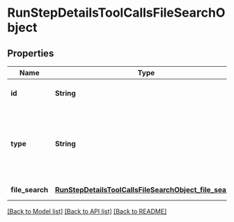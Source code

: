 # RunStepDetailsToolCallsFileSearchObject
## Properties

| Name | Type | Description | Notes |
|------------ | ------------- | ------------- | -------------|
| **id** | **String** | The ID of the tool call object. | [default to null] |
| **type** | **String** | The type of tool call. This is always going to be &#x60;file_search&#x60; for this type of tool call. | [default to null] |
| **file\_search** | [**RunStepDetailsToolCallsFileSearchObject_file_search**](RunStepDetailsToolCallsFileSearchObject_file_search.md) |  | [default to null] |

[[Back to Model list]](../README.md#documentation-for-models) [[Back to API list]](../README.md#documentation-for-api-endpoints) [[Back to README]](../README.md)

